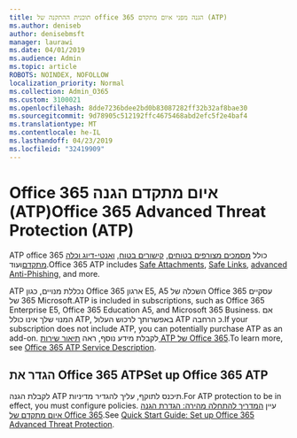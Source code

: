 ```yaml
---
title: תוכנית ההתקנה של office 365 הגנה מפני איום מתקדם (ATP)
ms.author: deniseb
author: denisebmsft
manager: laurawi
ms.date: 04/01/2019
ms.audience: Admin
ms.topic: article
ROBOTS: NOINDEX, NOFOLLOW
localization_priority: Normal
ms.collection: Admin_O365
ms.custom: 3100021
ms.openlocfilehash: 8dde7236bdee2bd0b83087282ff32b32af8bae30
ms.sourcegitcommit: 9d78905c512192ffc4675468abd2efc5f2e4baf4
ms.translationtype: MT
ms.contentlocale: he-IL
ms.lasthandoff: 04/23/2019
ms.locfileid: "32419909"
---
```

# <a name="office-365-advanced-threat-protection-atp"></a><span data-ttu-id="72d8f-102">Office 365 איום מתקדם הגנה (ATP)</span><span class="sxs-lookup"><span data-stu-id="72d8f-102">Office 365 Advanced Threat Protection (ATP)</span></span>

<span data-ttu-id="72d8f-103">ATP office 365 כולל [מסמכים מצורפים בטוחים](https://docs.microsoft.com/office365/securitycompliance/atp-safe-attachments), [קישורים בטוח](https://docs.microsoft.com/office365/securitycompliance/atp-safe-links), [ואנטי-דיוג וכלה מתקדם](https://docs.microsoft.com/office365/securitycompliance/atp-anti-phishing)ועוד.</span><span class="sxs-lookup"><span data-stu-id="72d8f-103">Office 365 ATP includes [Safe Attachments](https://docs.microsoft.com/office365/securitycompliance/atp-safe-attachments), [Safe Links](https://docs.microsoft.com/office365/securitycompliance/atp-safe-links), [advanced Anti-Phishing](https://docs.microsoft.com/office365/securitycompliance/atp-anti-phishing), and more.</span></span> 

<span data-ttu-id="72d8f-104">ATP נכללת מנויים, כגון Office 365 ארגון E5, A5 השכלה של Office 365 עסקיים 365 של Microsoft.</span><span class="sxs-lookup"><span data-stu-id="72d8f-104">ATP is included in subscriptions, such as Office 365 Enterprise E5, Office 365 Education A5, and Microsoft 365 Business.</span></span> <span data-ttu-id="72d8f-105">אם המנוי שלך אינו כולל ATP, באפשרותך לרכוש העלול ATP כ הרחבה.</span><span class="sxs-lookup"><span data-stu-id="72d8f-105">If your subscription does not include ATP, you can potentially purchase ATP as an add-on.</span></span> <span data-ttu-id="72d8f-106">לקבלת מידע נוסף, ראה [תיאור שירות ATP של Office 365](https://docs.microsoft.com/office365/servicedescriptions/office-365-advanced-threat-protection-service-description).</span><span class="sxs-lookup"><span data-stu-id="72d8f-106">To learn more, see [Office 365 ATP Service Description](https://docs.microsoft.com/office365/servicedescriptions/office-365-advanced-threat-protection-service-description).</span></span>

## <a name="set-up-office-365-atp"></a><span data-ttu-id="72d8f-107">הגדר את Office 365 ATP</span><span class="sxs-lookup"><span data-stu-id="72d8f-107">Set up Office 365 ATP</span></span>

<span data-ttu-id="72d8f-108">לקבלת הגנה ATP תיכנס לתוקף, עליך להגדיר מדיניות.</span><span class="sxs-lookup"><span data-stu-id="72d8f-108">For ATP protection to be in effect, you must configure policies.</span></span> <span data-ttu-id="72d8f-109">עיין [המדריך להתחלה מהירה: הגדרת הגנה איום מתקדם של Office 365](https://docs.microsoft.com/office365/securitycompliance/checklist-atp-setup).</span><span class="sxs-lookup"><span data-stu-id="72d8f-109">See [Quick Start Guide: Set up Office 365 Advanced Threat Protection](https://docs.microsoft.com/office365/securitycompliance/checklist-atp-setup).</span></span>


